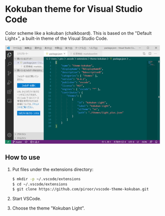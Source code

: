 # Kokuban theme for Visual Studio Code

Color scheme like a kokuban (chalkboard).
This is based on the "Default Light+", a built-in theme of the Visual Studio Code.

![(screenshot)](screenshots/main.png)

## How to use

1. Put files under the extensions directory:
   
   ```bash
   $ mkdir -p ~/.vscode/extensions
   $ cd ~/.vscode/extensions
   $ git clone https://github.com/piroor/vscode-theme-kokuban.git
   ```
2. Start VSCode.
3. Choose the theme "Kokuban Light".


